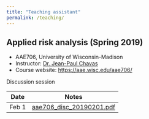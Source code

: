 ```yaml
---
title: "Teaching assistant"
permalink: /teaching/
---
```


## Applied risk analysis (Spring 2019)
* AAE706, University of Wisconsin-Madison
* Instructor: [Dr. Jean-Paul Chavas](https://aae.wisc.edu/faculty/jchavas/)
* Course website: <https://aae.wisc.edu/aae706/>

Discussion session

| Date | Notes |
| :---: | :---: |
| Feb 1 | [aae706_disc_20190201.pdf](/images/aae706_disc_20190201.pdf) |
